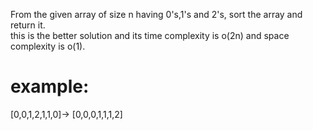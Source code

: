 From the given array of size n having 0's,1's and 2's, sort the array and return it.  
this is the better solution and its time complexity is o(2n) and space complexity is o(1).
# example:
[0,0,1,2,1,1,0]-> [0,0,0,1,1,1,2]
